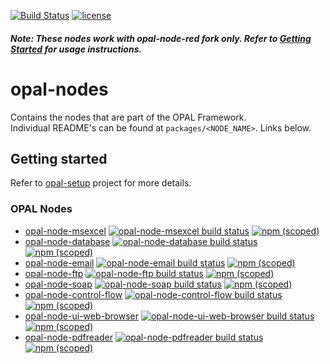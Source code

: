 [![Build Status](https://travis-ci.org/telligro/opal-nodes.svg?branch=master)](https://travis-ci.org/telligro/opal-nodes) [![license](https://img.shields.io/github/license/telligro/opal-nodes.svg)](LICENSE)

##### Note: These nodes work with opal-node-red fork only. Refer to [Getting Started](#getting-started) for usage instructions.

# opal-nodes
Contains the nodes that are part of the OPAL Framework.   
Individual README's can be found at ```packages/<NODE_NAME>```. Links below.
## Getting started
Refer to  [opal-setup](https://github.com/telligro/opal-setup) project for more details.
### OPAL Nodes

* [opal-node-msexcel](https://github.com/telligro/opal-nodes/tree/master/packages/opal-node-msexcel) 
[![opal-node-msexcel build status](https://frozen-fortress-98851.herokuapp.com/telligro/opal-nodes/1/badge?subject=build)](https://travis-ci.org/telligro/opal-nodes) [![npm (scoped)](https://img.shields.io/npm/v/opal-node-msexcel.svg)](https://www.npmjs.com/package/opal-node-msexcel)
* [opal-node-database](https://github.com/telligro/opal-nodes/tree/master/packages/opal-node-database)
[![opal-node-database build status](https://frozen-fortress-98851.herokuapp.com/telligro/opal-nodes/2/badge?subject=build)](https://travis-ci.org/telligro/opal-nodes) [![npm (scoped)](https://img.shields.io/npm/v/opal-node-database.svg)](https://www.npmjs.com/package/opal-node-database)
* [opal-node-email](https://github.com/telligro/opal-nodes/tree/master/packages/opal-node-email)
[![opal-node-email build status](https://frozen-fortress-98851.herokuapp.com/telligro/opal-nodes/3/badge?subject=build)](https://travis-ci.org/telligro/opal-nodes) [![npm (scoped)](https://img.shields.io/npm/v/opal-node-email.svg)](https://www.npmjs.com/package/opal-node-email)
* [opal-node-ftp](https://github.com/telligro/opal-nodes/tree/master/packages/opal-node-ftp)
[![opal-node-ftp build status](https://frozen-fortress-98851.herokuapp.com/telligro/opal-nodes/4/badge?subject=build)](https://travis-ci.org/telligro/opal-nodes) [![npm (scoped)](https://img.shields.io/npm/v/opal-node-ftp.svg)](https://www.npmjs.com/package/opal-node-ftp) 
* [opal-node-soap](https://github.com/telligro/opal-nodes/tree/master/packages/opal-node-soap)
[![opal-node-soap build status](https://frozen-fortress-98851.herokuapp.com/telligro/opal-nodes/5/badge?subject=build)](https://travis-ci.org/telligro/opal-nodes) [![npm (scoped)](https://img.shields.io/npm/v/opal-node-soap.svg)](https://www.npmjs.com/package/opal-node-soap)
* [opal-node-control-flow](https://github.com/telligro/opal-nodes/tree/master/packages/opal-node-control-flow)
[![opal-node-control-flow build status](https://frozen-fortress-98851.herokuapp.com/telligro/opal-nodes/6/badge?subject=build)](https://travis-ci.org/telligro/opal-nodes) [![npm (scoped)](https://img.shields.io/npm/v/opal-node-control-flow.svg)](https://www.npmjs.com/package/opal-node-control-flow)
* [opal-node-ui-web-browser](https://github.com/telligro/opal-nodes/tree/master/packages/opal-node-ui-web-browser)
[![opal-node-ui-web-browser build status](https://frozen-fortress-98851.herokuapp.com/telligro/opal-nodes/7/badge?subject=build)](https://travis-ci.org/telligro/opal-nodes) [![npm (scoped)](https://img.shields.io/npm/v/opal-node-ui-web-browser.svg)](https://www.npmjs.com/package/opal-node-ui-web-browser)
* [opal-node-pdfreader](https://github.com/telligro/opal-nodes/tree/master/packages/opal-node-pdfreader)
[![opal-node-pdfreader build status](https://frozen-fortress-98851.herokuapp.com/telligro/opal-nodes/8/badge?subject=build)](https://travis-ci.org/telligro/opal-nodes) [![npm (scoped)](https://img.shields.io/npm/v/opal-node-pdfreader.svg)](https://www.npmjs.com/package/opal-node-pdfreader)



